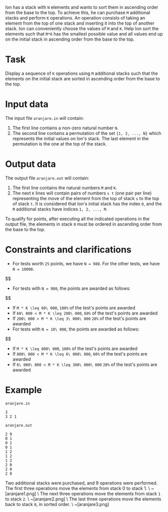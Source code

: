 Ion has a stack with `N` elements and wants to sort them in ascending order from the base to the top. To achieve this, he can purchase `M` additional stacks and perform `K` operations. An operation consists of taking an element from the top of one stack and inserting it into the top of another stack. Ion can conveniently choose the values of `M` and `K`. Help Ion sort the elements such that `M*K` has the smallest possible value and all values end up on the initial stack in ascending order from the base to the top.

# Task

Display a sequence of `K` operations using `M` additional stacks such that the elements on the initial stack are sorted in ascending order from the base to the top.

# Input data

The input file `aranjare.in` will contain:
1. The first line contains a non-zero natural number `N`.
2. The second line contains a permutation of the set `{1, 2, ..., N}` which represents the initial values on Ion's stack. The last element in the permutation is the one at the top of the stack.

# Output data

The output file `aranjare.out` will contain:
1. The first line contains the natural numbers `M` and `K`.
2. The next `K` lines will contain pairs of numbers `s t` (one pair per line) representing the move of the element from the top of stack `s` to the top of stack `t`. It is considered that Ion's initial stack has the index `0`, and the `M` additional stacks have indices `1, 2, ..., M`.

To qualify for points, after executing all the indicated operations in the output file, the elements in stack `0` must be ordered in ascending order from the base to the top.

# Constraints and clarifications

* For tests worth `25` points, we have `N = 980`. For the other tests, we have `N = 10000`.

$$

* For tests with `N = 980`, the points are awarded as follows:

$$

* If `M * K \leq 60\ 000`, `100%` of the test's points are awarded
* If `60\ 000 < M * K \leq 200\ 000`, `60%` of the test's points are awarded
* If `200\ 000 < M * K \leq 3\ 000\ 000` `20%` of the test's points are awarded
* For tests with `N = 10\ 000`, the points are awarded as follows:

$$

* If `M * K \leq 800\ 000`, `100%` of the test's points are awarded
* If `800\ 000 < M * K \leq 6\ 000\ 000`, `60%` of the test's points are awarded
* If `6\ 000\ 000 < M * K \leq 300\ 000\ 000` `20%` of the test's points are awarded

# Example

`aranjare.in`
```
3
3 2 1
```

`aranjare.out`
```
2 9
0 1
0 1
0 1
1 2
1 2
1 2
2 0
2 0
2 0
```
Two additional stacks were purchased, and 9 operations were performed. 
The first three operations move the elements from stack 0 to stack 1.
\ 
~[aranjare1.png]
\ 
The next three operations move the elements from stack `1` to stack `2`.
\ 
~[aranjare2.png]
\ 
The last three operations move the elements back to stack `0`, in sorted order.
\ 
~[aranjare3.png]